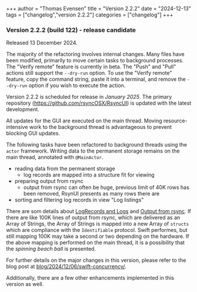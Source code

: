 +++
author = "Thomas Evensen"
title = "Version 2.2.2"
date = "2024-12-13"
tags = ["changelog","version 2.2.2"]
categories = ["changelog"]
+++

### Version 2.2.2 (build 122) - release candidate

Released 13 December 2024.

The majority of the refactoring involves internal changes. Many files have been modified, primarily to move certain tasks
to background processes. The "Verify remote" feature is currently in beta.  The "Push" and "Pull" actions still
support the `--dry-run` option. To use the "Verify remote" feature, copy the command string,
paste it into a terminal, and remove the `--dry-run` option if you wish to execute the action.

Version 2.2.2 is scheduled for release in *January 2025*. The primary repository (https://github.com/rsyncOSX/RsyncUI)
is updated with the latest development.

All updates for the GUI are executed on the main thread. Moving resource-intensive work to the background thread
is advantageous to prevent blocking GUI updates.

The following tasks have been refactored to background threads using the `actor` framework.
Writing data to the permanent storage remains on the main thread, annotated with `@MainActor`.

- reading data from the permanent storage
  - log records are mapped into a structure fit for viewing
- preparing output from rsync
  - output from rsync can often be huge, previous limit of 40K rows has been removed, RsynUI presents as many rows there are
- sorting and filtering log records in view "Log listings"

There are som details about [LogRecords and Logs](https://github.com/rsyncOSX/RsyncUI/blob/main/RsyncUI/Model/Storage/Basic/LogRecords.swift)
and [Output from rsync](https://github.com/rsyncOSX/RsyncUI/blob/main/RsyncUI/Model/Global/ObservableOutputfromrsync.swift).
If there are like 100K lines of output from rsync, which are delivered as an Array of Strings, the Array of Strings
is mapped into a new Array of `structs` which are compliance with the `Identifiable` protocol. Swift performes, but still
mapping 100K may take a second or two depending on the hardware. If the above mapping is performed on the main thread,
it is a possibility that the *spinning beach ball* is presented.

For further details on the major changes in this version, please refer to the blog post at [blog/2024/12/06/swift-concurrency/](/blog/2024/12/06/swift-concurrency/).

Additionally, there are a few other enhancements implemented in this version as well.
